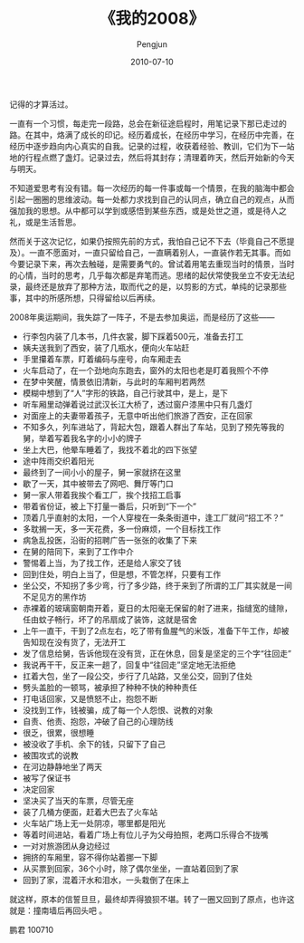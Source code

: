 ﻿---
layout: post
title: '《我的2008》'
date: 2010-07-10
author: Pengjun
tags: 成长印记
---

记得的才算活过。

一直有一个习惯，每走完一段路，总会在新征途启程时，用笔记录下那已走过的路。在其中，烙满了成长的印记。经历着成长，在经历中学习，在经历中完善，在经历中逐步趋向内心真实的自我。记录的过程，收获着经验、教训，它们为下一站地的行程点燃了盏灯。记录过去，然后将其封存；清理着昨天，然后开始新的今天与明天。

不知道爱思考有没有错。每一次经历的每一件事或每一个情景，在我的脑海中都会引起一圈圈的思维波动。每一处都力求找到自己的认同点，确立自己的观点，从而强加我的思想。从中都可以学到或感悟到某些东西，或是处世之道，或是待人之礼，或是生活哲思。

然而关于这次记忆，如果仍按照先前的方式，我怕自己记不下去（毕竟自己不愿提及）。一直不愿面对，一直只留给自己，一直瞒着别人，一直装作若无其事。而如今要记录下来，再次去触碰，是需要勇气的。曾试着用笔去重现当时的情景，当时的心情，当时的思考，几乎每次都是弃笔而逃。思绪的起伏常使我坐立不安无法纪录，最终还是放弃了那种方法，取而代之的是，以剪影的方式，单纯的记录那些事，其中的所感所想，只得留给以后再续。

2008年奥运期间，我失踪了一阵子，不是去参加奥运，而是经历了这些——
- 行李包内装了几本书，几件衣裳，脚下踩着500元，准备去打工
- 姨夫送我到了西安，装了几瓶水，便向火车站赶
- 手里攥着车票，盯着编码与座号，向车厢走去
- 火车启动了，在一个劲地向东跑去，窗外的太阳也老是盯着我照个不停
- 在梦中笑醒，情景依旧清新，与此时的车厢判若两然
- 模糊中想到了“人”字形的铁路，自己行驶其中，是上，是下
- 听车厢里动弹着说过武汉长江大桥了，透过窗户漆黑中只有几盏灯
- 对面座上的夫妻带着孩子，无意中听出他们旅游了西安，正在回家
- 不知多久，列车进站了，背起大包，跟着人群出了车站，见到了预先等我的舅，举着写着我名字的小小的牌子
- 坐上大巴，他晕车睡着了，我找不着北的四下张望
- 途中阵雨交织着阳光
- 最终到了一间小小的屋子，舅一家就挤在这里
- 歇了一天，其中被带去了网吧、舞厅等门口
- 舅一家人带着我挨个看工厂，挨个找招工启事
- 带着省份证，被上下打量一番后，只听到“下一个”
- 顶着几乎直射的太阳，一个人穿梭在一条条街道中，逢工厂就问“招工不？”
- 多耽搁一天，多一天花费，多一份麻烦，一个目标找工作
- 病急乱投医，沿街的招聘广告一张张的收集了下来
- 在舅的陪同下，来到了工作中介
- 警惕着上当，为了找工作，还是给人家交了钱
- 回到住处，明白上当了，但是想，不管怎样，只要有工作
- 坐公交，不知拐了多少弯，行了多少路，终于来到了所谓的工厂其实就是一间不足见方的黑作坊
- 赤裸着的玻璃窗朝南开着，夏日的太阳毫无保留的射了进来，指缝宽的缝隙，任由蚊子畅行，坏了的吊扇成了装饰，这就是宿舍
- 上午一直干，干到了2点左右，吃了带有鱼腥气的米饭，准备下午工作，却被告知现在没有货了，无法开工
- 发了信息给舅，告诉他现在没有货，正在休息，回复是坚定的三个字“往回走”
- 我说再干干，反正来一趟了，回复中“往回走”坚定地无法拒绝
- 扛着大包，坐了一段公交，步行了几站路，又坐公交，回到了住处
- 劈头盖脸的一顿骂，被承担了种种不快的种种责任
- 打电话回家，又是愤怒不止，抱怨不断
- 没找到工作，钱被骗，成了每一个人怨恨、说教的对象
- 自责、他责、抱怨，冲破了自己的心理防线
- 很乏，很累，很想睡
- 被没收了手机、余下的钱，只留下了自己
- 被围攻式的说教
- 在河边静静地坐了两天
- 被写了保证书
- 决定回家
- 坚决买了当天的车票，尽管无座
- 装了几桶方便面，赶着大巴去了火车站
- 火车站广场上无一处阴凉，哪里都是阳光
- 等着时间进站，看着广场上有位儿子为父母拍照，老两口乐得合不拢嘴
- 一对对旅游团从身边经过
- 拥挤的车厢里，容不得你站着挪一下脚
- 从买票到回家，36个小时，除了偶尔坐坐，一直站着回到了家
- 回到了家，混着汗水和泪水，一头栽倒了在床上

就这样，原本的信誓旦旦，最终却弄得狼狈不堪。转了一圈又回到了原点，也许这就是：撞南墙后再回头吧 。

鹏君
100710